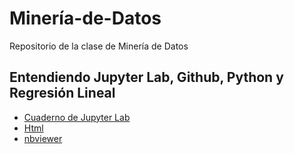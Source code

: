 # Minería-de-Datos
Repositorio de la clase de Minería de Datos
## Entendiendo Jupyter Lab, Github, Python y Regresión Lineal
- [Cuaderno de Jupyter Lab](https://github.com/nijimenezc/Miner-a-de-Datos/blob/main/Entendiendo%20Jupyter%20Lab%20(1).ipynb)
- [Html](https://htmlpreview.github.io/?https://github.com/nijimenezc/Miner-a-de-Datos/blob/main/Entendiendo%20Jupyter%20Lab.html)
- [nbviewer](https://nbviewer.jupyter.org/github/nijimenezc/Miner-a-de-Datos/blob/main/Entendiendo%20Jupyter%20Lab.html)
